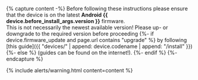 {% capture content -%}
Before following these instructions please ensure that the device is on the latest **Android {{ device.before_install_args.version }}** firmware.<br/>
This is not necessarily the newest available version! Please up- or downgrade to the required version before proceeding
{%- if device.firmware_update and page.url contains "upgrade" %}
by following [this guide]({{ "devices/" | append: device.codename | append: "/install" }})
{%- else %}
(guides can be found on the internet!).
{%- endif %}
{%- endcapture %}

{% include alerts/warning.html content=content %}
